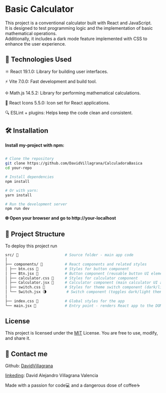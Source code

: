 # Basic Calculator

This project is a conventional calculator built with React and JavaScript.  
It is designed to test programming logic and the implementation of basic mathematical operations.  
Additionally, it includes a dark mode feature implemented with CSS to enhance the user experience.

## 🚀 Technologies Used

⚛️ React 19.1.0: Library for building user interfaces.

⚡ Vite 7.0.0: Fast development and build tool.

➗ Math.js 14.5.2: Library for performing mathematical calculations.

🎨 React Icons 5.5.0: Icon set for React applications.

🔍 ESLint + plugins: Helps keep the code clean and consistent.

## 🛠️ Installation

**Install my-project with npm:**

```bash
  
# Clone the repository
git clone https://github.com/DavidVillagrana/CalculadoraBasica
cd your-repo

# Install dependencies
npm install

# Or with yarn:
yarn install

# Run the development server
npm run dev
```

**🌐 Open your browser and go to http://your-localhost**


## 📂 Project Structure

To deploy this project run

```bash
src/ 📂                     # Source folder - main app code
│
├── components/ 📁          # React components and related styles
│ ├── btn.css 🎨            # Styles for button component
│ ├── Btn.jsx 🔘            # Button component (reusable button UI element)
│ ├── calculator.css 🎨     # Styles for calculator component
│ ├── Calculator.jsx 🧮     # Calculator component (main calculator UI and logic)
│ ├── switch.css 🎨         # Styles for theme switch component (dark/light mode)
│ └── Switch.jsx 🌗         # Switch component (toggles dark/light theme)
│
├── index.css 🎨            # Global styles for the app
└── main.jsx 🚀             # Entry point - renders React app to the DOM
```


## License
This project is licensed under the 
[MIT](https://choosealicense.com/licenses/mit/)
License. You are free to use, modify, and share it.


## 📧 Contact me
Github:
[DavidVillagrana](https://github.com/DavidVillagrana)

[linkeding](https://www.linkedin.com/in/david-alejandro-villagrana-valencia-a19996365/): David Alejandro Villagrana Valencia



Made with a passion for code💻 and a dangerous dose of coffee☕
